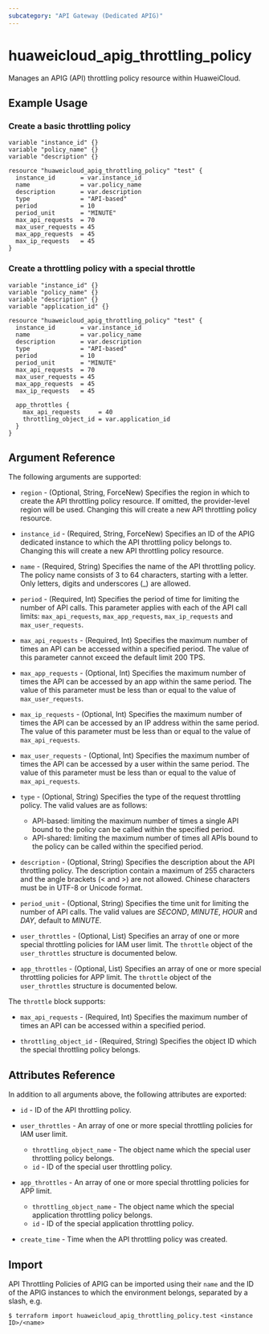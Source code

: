 ```yaml
---
subcategory: "API Gateway (Dedicated APIG)"
---
```


# huaweicloud_apig_throttling_policy

Manages an APIG (API) throttling policy resource within HuaweiCloud.

## Example Usage

### Create a basic throttling policy

```hcl
variable "instance_id" {}
variable "policy_name" {}
variable "description" {}

resource "huaweicloud_apig_throttling_policy" "test" {
  instance_id       = var.instance_id
  name              = var.policy_name
  description       = var.description
  type              = "API-based"
  period            = 10
  period_unit       = "MINUTE"
  max_api_requests  = 70
  max_user_requests = 45
  max_app_requests  = 45
  max_ip_requests   = 45
}
```

### Create a throttling policy with a special throttle

```hcl
variable "instance_id" {}
variable "policy_name" {}
variable "description" {}
variable "application_id" {}

resource "huaweicloud_apig_throttling_policy" "test" {
  instance_id       = var.instance_id
  name              = var.policy_name
  description       = var.description
  type              = "API-based"
  period            = 10
  period_unit       = "MINUTE"
  max_api_requests  = 70
  max_user_requests = 45
  max_app_requests  = 45
  max_ip_requests   = 45

  app_throttles {
    max_api_requests     = 40
    throttling_object_id = var.application_id
  }
}
```

## Argument Reference

The following arguments are supported:

* `region` - (Optional, String, ForceNew) Specifies the region in which to create the API throttling policy resource. If
  omitted, the provider-level region will be used. Changing this will create a new API throttling policy resource.

* `instance_id` - (Required, String, ForceNew) Specifies an ID of the APIG dedicated instance to which the API
  throttling policy belongs to. Changing this will create a new API throttling policy resource.

* `name` - (Required, String) Specifies the name of the API throttling policy. The policy name consists of 3 to 64
  characters, starting with a letter. Only letters, digits and underscores (_) are allowed.

* `period` - (Required, Int) Specifies the period of time for limiting the number of API calls. This parameter applies
  with each of the API call limits: `max_api_requests`, `max_app_requests`, `max_ip_requests`
  and `max_user_requests`.

* `max_api_requests` - (Required, Int) Specifies the maximum number of times an API can be accessed within a specified
  period. The value of this parameter cannot exceed the default limit 200 TPS.

* `max_app_requests` - (Optional, Int) Specifies the maximum number of times the API can be accessed by an app within
  the same period. The value of this parameter must be less than or equal to the value of `max_user_requests`.

* `max_ip_requests` - (Optional, Int) Specifies the maximum number of times the API can be accessed by an IP address
  within the same period. The value of this parameter must be less than or equal to the value of `max_api_requests`.

* `max_user_requests` - (Optional, Int) Specifies the maximum number of times the API can be accessed by a user within
  the same period. The value of this parameter must be less than or equal to the value of `max_api_requests`.

* `type` - (Optional, String) Specifies the type of the request throttling policy. The valid values are as follows:
  + API-based: limiting the maximum number of times a single API bound to the policy can be called within the
      specified period.
  + API-shared: limiting the maximum number of times all APIs bound to the policy can be called within the specified
      period.

* `description` - (Optional, String) Specifies the description about the API throttling policy. The description contain
  a maximum of 255 characters and the angle brackets (< and >) are not allowed. Chinese characters must be in UTF-8 or
  Unicode format.

* `period_unit` - (Optional, String) Specifies the time unit for limiting the number of API calls. The valid values
  are *SECOND*, *MINUTE*, *HOUR* and *DAY*, default to *MINUTE*.

* `user_throttles` - (Optional, List) Specifies an array of one or more special throttling policies for IAM user limit.
  The `throttle` object of the `user_throttles` structure is documented below.

* `app_throttles` - (Optional, List) Specifies an array of one or more special throttling policies for APP limit.
  The `throttle` object of the `user_throttles` structure is documented below.

The `throttle` block supports:

* `max_api_requests` - (Required, Int) Specifies the maximum number of times an API can be accessed within a specified
  period.

* `throttling_object_id` - (Required, String) Specifies the object ID which the special throttling policy belongs.

## Attributes Reference

In addition to all arguments above, the following attributes are exported:

* `id` - ID of the API throttling policy.

* `user_throttles` - An array of one or more special throttling policies for IAM user limit.
  + `throttling_object_name` - The object name which the special user throttling policy belongs.
  + `id` - ID of the special user throttling policy.

* `app_throttles` - An array of one or more special throttling policies for APP limit.
  + `throttling_object_name` - The object name which the special application throttling policy belongs.
  + `id` - ID of the special application throttling policy.

* `create_time` - Time when the API throttling policy was created.

## Import

API Throttling Policies of APIG can be imported using their `name` and the ID of the APIG instances to which the
environment belongs, separated by a slash, e.g.

```
$ terraform import huaweicloud_apig_throttling_policy.test <instance ID>/<name>
```
